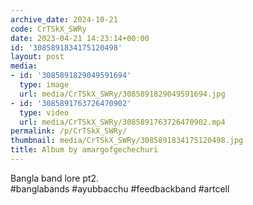 ```yaml
---
archive_date: 2024-10-21
code: CrTSkX_SWRy
date: 2023-04-21 14:23:14+00:00
id: '3085891834175120498'
layout: post
media:
- id: '3085891829049591694'
  type: image
  url: media/CrTSkX_SWRy/3085891829049591694.jpg
- id: '3085891763726470902'
  type: video
  url: media/CrTSkX_SWRy/3085891763726470902.mp4
permalink: /p/CrTSkX_SWRy/
thumbnail: media/CrTSkX_SWRy/3085891834175120498.jpg
title: Album by amargofgechechuri
---
```


Bangla band lore pt2.  
#banglabands #ayubbacchu #feedbackband #artcell